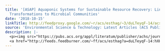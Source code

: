 ```yaml
---
title: '[ASAP] Aquaponic Systems for Sustainable Resource Recovery: Linking Nitrogen
  Transformations to Microbial Communities'
date: '2018-10-15'
linkTitle: http://feedproxy.google.com/~r/acs/esthag/~3/duLTeyqF-14/acs.est.8b04177
source: 'Environmental Science & Technology: Latest Articles (ACS Publications)'
description: |-
  <p><img src="https://pubs.acs.org/appl/literatum/publisher/achs/journals/content/esthag/0/esthag.ahead-of-print/acs.est.8b04177/20181012/images/medium/es-2018-04177r_0005.gif" alt="TOC Graphic"/></p><div><cite>Environmental Science & Technology</cite></div><div>DOI: 10.1021/acs.est.8b04177</div><div class="feedflare">
  <a href="http://feeds.feedburner.com/~ff/acs/esthag?a=duLTeyqF-14:hXHb_-0kH9A:yIl2AUoC8zA"><img src="http://feeds.feedburner.com/~ff/acs/esthag?d=yIl2AUoC8zA" border="0"></img></a>
---
```

